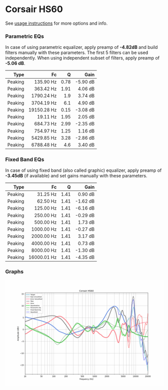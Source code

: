 # Corsair HS60
See [usage instructions](https://github.com/jaakkopasanen/AutoEq#usage) for more options and info.

### Parametric EQs
In case of using parametric equalizer, apply preamp of **-4.82dB** and build filters manually
with these parameters. The first 5 filters can be used independently.
When using independent subset of filters, apply preamp of **-5.06 dB**.

| Type    | Fc          |    Q | Gain     |
|--------:|------------:|-----:|---------:|
| Peaking | 135.90 Hz   | 0.78 | -5.90 dB |
| Peaking | 363.42 Hz   | 1.91 | 4.06 dB  |
| Peaking | 1790.24 Hz  | 1.9  | 3.74 dB  |
| Peaking | 3704.19 Hz  | 6.1  | 4.90 dB  |
| Peaking | 19150.28 Hz | 0.15 | -3.08 dB |
| Peaking | 19.11 Hz    | 1.95 | 2.05 dB  |
| Peaking | 684.73 Hz   | 2.99 | -2.35 dB |
| Peaking | 754.97 Hz   | 1.25 | 1.16 dB  |
| Peaking | 5429.85 Hz  | 3.28 | -2.86 dB |
| Peaking | 6788.48 Hz  | 4.6  | 3.40 dB  |

### Fixed Band EQs
In case of using fixed band (also called graphic) equalizer, apply preamp of **-3.45dB**
(if available) and set gains manually with these parameters.

| Type    | Fc          |    Q | Gain     |
|--------:|------------:|-----:|---------:|
| Peaking | 31.25 Hz    | 1.41 | 0.90 dB  |
| Peaking | 62.50 Hz    | 1.41 | -1.62 dB |
| Peaking | 125.00 Hz   | 1.41 | -6.16 dB |
| Peaking | 250.00 Hz   | 1.41 | -0.29 dB |
| Peaking | 500.00 Hz   | 1.41 | 1.73 dB  |
| Peaking | 1000.00 Hz  | 1.41 | -0.27 dB |
| Peaking | 2000.00 Hz  | 1.41 | 3.17 dB  |
| Peaking | 4000.00 Hz  | 1.41 | 0.73 dB  |
| Peaking | 8000.00 Hz  | 1.41 | -1.30 dB |
| Peaking | 16000.01 Hz | 1.41 | -4.35 dB |

### Graphs
![](./Corsair%20HS60.png)